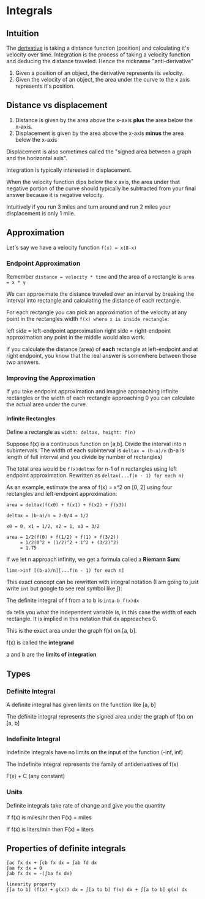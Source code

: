 # Integrals

## Intuition

The [derivative](./derivatives.md) is taking a distance
function (position) and calculating it's velocity over time. Integration is the process of taking a
velocity function and deducing the distance traveled. Hence the nickname
"anti-derivative"

1. Given a position of an object, the derivative represents its velocity.
2. Given the velocity of an object, the area under the curve to the x axis
   represents it's position.

## Distance vs displacement

1. Distance is given by the area above the x-axis **plus** the area below the
   x-axis.
2. Displacement is given by the area above the x-axis **minus** the area below the
   x-axis

Displacement is also sometimes called the "signed area between a graph and the
horizontal axis".

Integration is typically interested in displacement.

When the velocity function dips below the x axis, the area under that negative
portion of the curve should typically be subtracted from your final answer
because it is negative velocity.

Intuitively if you run 3 miles and turn around and run 2 miles your displacement
is only 1 mile.

## Approximation

Let's say we have a velocity function `f(x) = x(8-x)`

### Endpoint Approximation

Remember `distance = velocity * time` and the area of a rectangle is `area = x * y`

We can approximate the distance traveled over an interval by breaking the
interval into rectangle and calculating the distance of each rectangle.

For each rectangle you can pick an approximation of the velocity at any point in the
rectangles width `f(x) where x is inside rectangle`:

left side = left-endpoint approximation
right side = right-endpoint approximation
any point in the middle would also work.

If you calculate the distance (area) of **each** rectangle at left-endpoint and at right
endpoint, you know that the real answer is somewhere between those two
answers.

### Improving the Approximation

If you take endpoint approximation and imagine approaching infinite rectangles
or the width of each rectangle approaching 0 you can calculate the actual area
under the curve.

#### Infinite Rectangles

Define a rectangle as `width: deltax, height: f(n)`

Suppose f(x) is a continuous function on [a,b]. Divide the interval into n
subintervals. The width of each subinterval is `deltax = (b-a)/n` (b-a is length
of full interval and you divide by number of rectangles)

The total area would be `f(x)deltax` for n-1 of n rectangles using left endpoint
approximation. Rewritten as `deltax(...f(n - 1) for each n)`

As an example, estimate the area of f(x) = x^2 on [0, 2] using four rectangles
and left-endpoint approximation:

```
area = deltax(f(x0) + f(x1) + f(x2) + f(x3))

deltax = (b-a)/n = 2-0/4 = 1/2

x0 = 0, x1 = 1/2, x2 = 1, x3 = 3/2

area = 1/2(f(0) + f(1/2) + f(1) + f(3/2))
     = 1/2(0^2 + (1/2)^2 + 1^2 + (3/2)^2)
     = 1.75
```

If we let n approach infinity, we get a formula called a **Riemann Sum**:

```
limn->inf [(b-a)/n][...f(n - 1) for each n]
```

This exact concept can be rewritten with integral notation (I am going to just
write `int` but google to see real symbol like ∫):

The definite integral of f from a to b is `inta-b f(x)dx`

dx tells you what the independent variable is, in this case the width of each
rectangle. It is implied in this notation that dx approaches 0.

This is the exact area under the graph f(x) on [a, b].

f(x) is called the **integrand**

a and b are the **limits of integration**

## Types

### Definite Integral

A definite integral has given limits on the function like [a, b]

The definite integral represents the signed area under the graph of f(x) on [a,
b]

### Indefinite Integral

Indefinite integrals have no limits on the input of the function (-inf, inf)

The indefinite integral represents the family of antiderivatives of f(x)

F(x) + C (any constant)

### Units

Definite integrals take rate of change and give you the quantity

If f(x) is miles/hr then F(x) = miles

If f(x) is liters/min then F(x) = liters

## Properties of definite integrals

```
∫ac fx dx + ∫cb fx dx = ∫ab fd dx
∫aa fx dx = 0
∫ab fx dx = -(∫ba fx dx)

linearity property
∫[a to b] (f(x) + g(x)) dx = ∫[a to b] f(x) dx + ∫[a to b] g(x) dx
```

